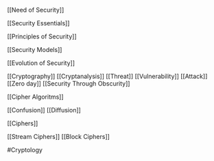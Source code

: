 [[Need of Security]]

[[Security Essentials]]

[[Principles of Security]]

[[Security Models]]

[[Evolution of Security]]

[[Cryptography]]
[[Cryptanalysis]]
[[Threat]]
[[Vulnerability]]
[[Attack]]
[[Zero day]]
[[Security Through Obscurity]]

[[Cipher Algoritms]]

[[Confusion]]
[[Diffusion]]

[[Ciphers]]

[[Stream Ciphers]]
[[Block Ciphers]]

#Cryptology
